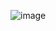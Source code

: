 ![image](https://github.com/HNMTNPMK/RecyclerView/assets/136428141/fcc92bb7-9808-41f8-bc87-a86a62dfc17f)
